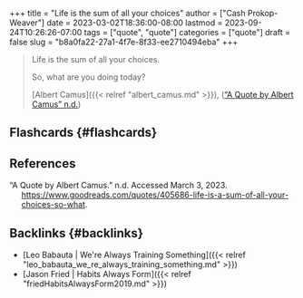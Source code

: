 +++
title = "Life is the sum of all your choices"
author = ["Cash Prokop-Weaver"]
date = 2023-03-02T18:36:00-08:00
lastmod = 2023-09-24T10:26:26-07:00
tags = ["quote", "quote"]
categories = ["quote"]
draft = false
slug = "b8a0fa22-27a1-4f7e-8f33-ee2710494eba"
+++

> Life is the sum of all your choices.
>
> So, what are you doing today?
>
> [Albert Camus]({{< relref "albert_camus.md" >}}), (<a href="#citeproc_bib_item_1">“A Quote by Albert Camus” n.d.</a>)


## Flashcards {#flashcards}

## References

<style>.csl-entry{text-indent: -1.5em; margin-left: 1.5em;}</style><div class="csl-bib-body">
  <div class="csl-entry"><a id="citeproc_bib_item_1"></a>“A Quote by Albert Camus.” n.d. Accessed March 3, 2023. <a href="https://www.goodreads.com/quotes/405686-life-is-a-sum-of-all-your-choices-so-what">https://www.goodreads.com/quotes/405686-life-is-a-sum-of-all-your-choices-so-what</a>.</div>
</div>


## Backlinks {#backlinks}

-   [Leo Babauta | We're Always Training Something]({{< relref "leo_babauta_we_re_always_training_something.md" >}})
-   [Jason Fried | Habits Always Form]({{< relref "friedHabitsAlwaysForm2019.md" >}})
